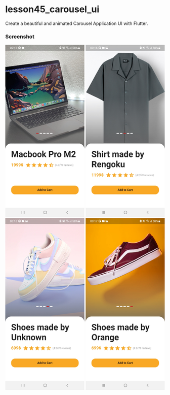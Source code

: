 # lesson45_carousel_ui
Create a beautiful and animated Carousel Application UI with Flutter.

### Screenshot
[<img src="assets/screenshot/img_carousel_1.jpg" width="250">](assets/screenshot/img_carousel_1.jpg)
[<img src="assets/screenshot/img_carousel_2.jpg" width="250">](assets/screenshot/img_carousel_2.jpg)
[<img src="assets/screenshot/img_carousel_3.jpg" width="250">](assets/screenshot/img_carousel_3.jpg)
[<img src="assets/screenshot/img_carousel_4.jpg" width="250">](assets/screenshot/img_carousel_4.jpg)


